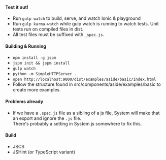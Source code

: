 
#### Test it out!

- Run `gulp watch` to build, serve, and watch Ionic & playground
- Run `gulp karma-watch` while gulp watch is running to watch tests. Unit tests run on compiled files in dist.
- All test files must be suffixed with `_spec.js`.

#### Building & Running

- `npm install -g jspm`
- `jspm init && jspm install`
- `gulp watch`
- `python -m SimpleHTTPServer .`
- `open http://localhost:9000/dist/examples/aside/basic/index.html`
- Follow the structure found in src/components/aside/examples/basic
  to create more examples.

#### Problems already

- If we have a `.spec.js` file as a sibling of a js file, 
  System will make that an export and ignore the `.js` file.  
  There's probably a setting in System.js somewhere to fix this.

#### Build

- JSCS
- JSHint (or TypeScript variant)
